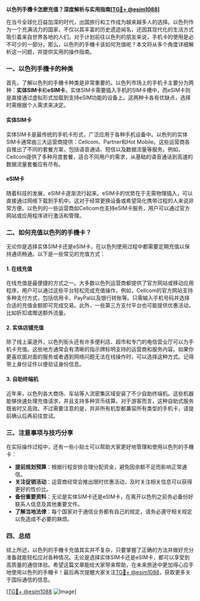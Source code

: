 **以色列手機卡怎麽充值？深度解析与实用指南[[TG💪+ @esim1088](https://t.me/s/esim1088)]**

在当今全球化日益加深的时代，出国旅行和工作成为越来越多人的选择。以色列作为一个充满活力的国家，不仅以其丰富的历史遗迹闻名，还因其现代化的生活方式吸引着来自世界各地的人们。对于计划前往以色列的朋友来说，手机卡的使用是必不可少的一部分。那么，以色列的手機卡该如何充值呢？本文将从多个角度详细解析这一问题，并提供实用的操作指南。

### 一、以色列手機卡的种类

首先，了解以色列的手機卡种类是非常重要的。以色列市场上的手机卡主要分为两种：**实体SIM卡**和**eSIM卡**。实体SIM卡需要插入手机的SIM卡槽中，而eSIM卡则是直接通过虚拟形式加载到支持eSIM功能的设备上。这两种卡各有优缺点，选择时需根据个人需求来决定。

#### 实体SIM卡

实体SIM卡是最传统的手机卡形式，广泛应用于各种手机设备中。以色列的实体SIM卡通常由三大运营商提供：Cellcom、Partner和Hot Mobile。这些运营商各自推出了不同的套餐方案，包括语音通话、短信以及数据流量等服务。例如，Cellcom提供了多种月度套餐，适合不同用户的需求，从基础的语音通话到高速的数据流量套餐应有尽有。

#### eSIM卡

随着科技的发展，eSIM卡逐渐流行起来。eSIM卡的优势在于无需物理插入，可以直接通过网络下载到手机中。这对于经常更换设备或希望简化携带过程的人来说非常方便。以色列的一些运营商如Cellcom也支持eSIM卡服务，用户可以通过官方网站或应用程序进行激活和管理。

### 二、如何充值以色列的手機卡？

无论你是选择实体SIM卡还是eSIM卡，在以色列使用过程中都需要定期充值以保持通讯畅通。以下是一些常见的充值方式：

#### 1. 在线充值

在线充值是最便捷的方式之一。大多数以色列运营商都提供了官方网站或移动应用程序，用户可以通过这些平台轻松完成充值操作。例如，Cellcom的官方网站支持多种支付方式，包括信用卡、PayPal以及银行转账等。只需输入手机号码并选择合适的充值金额即可完成交易。此外，一些第三方支付平台也可能提供优惠活动，比如折扣或赠送额外流量。

#### 2. 实体店铺充值

除了线上渠道外，以色列街头还有许多便利店、超市和专门的电信营业厅可以为手机卡充值。这些地方通常会有清晰的指示牌标明支持的运营商和服务内容。如果你更喜欢面对面的服务或者遇到网络问题无法在线操作时，可以选择这种方式。记得带上身份证件以便验证身份信息。

#### 3. 自助终端机

近年来，以色列各大商场、车站等人流密集区域安装了不少自助终端机。这些机器能够快速处理充值请求，并且支持多种货币结算。对于游客而言，这种自助式服务既省时又高效。不过需要注意的是，并非所有机型都兼容所有类型的手机卡，请提前确认后再前往尝试。

### 三、注意事项与技巧分享

在实际操作过程中，还有一些小贴士可以帮助大家更好地管理和使用以色列的手機卡：

- **提前规划预算**：根据行程安排合理分配资金，避免因余额不足而影响正常通信。
- **关注促销活动**：运营商经常会推出限时优惠活动，及时关注相关信息可以获得更好的性价比。
- **备份重要资料**：无论是实体SIM卡还是eSIM卡，在离开以色列之前务必备份好联系人信息及其他重要文件。
- **了解当地法律**：每个国家对于通信业务都有自己的规定，请务必遵守相关规定以免造成不必要的麻烦。

### 四、总结

综上所述，以色列的手機卡充值其实并不复杂，只要掌握了正确的方法并做好充分准备就能轻松应对各种情况。无论是选择实体SIM卡还是eSIM卡，都可以享受到高质量的通信体验。希望这篇文章能给大家带来帮助，在未来旅途中更加得心应手地使用以色列的手機卡！最后再次提醒大家关注[TG💪+ @esim1088](https://t.me/s/esim1088)，获取更多关于国际通信的信息。

[[TG💪+ @esim1088](https://t.me/s/esim1088) ![Image](https://i.postimg.cc/4NQfJmqS/Snipaste-2025-05-13-00-14-12.png)]
